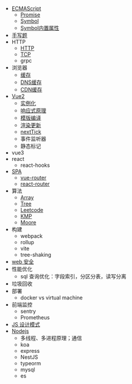 * [ECMAScript](./ECMAScript/index.md)
  * [Promise](./ECMAScript/Promise/index.md)
  * [Symbol](./ECMAScript/Symbol/Symbol.md)
  * [Symbol内置属性](./ECMAScript/Symbol/内置Symbol属性.md)
* [手写题](./coding.md)
* HTTP
  * [HTTP](./HTTP/HTTP.md)
  * [TCP](./HTTP/TCP.md)
  * grpc
* 浏览器
  * [缓存](./浏览器/缓存/浏览器缓存.md)
  * [DNS缓存](./浏览器/缓存/DNS缓存.md)
  * [CDN缓存](./浏览器/缓存/CDN缓存.md)
* [Vue2](./../Vue2/index.md)
  * [实例化](./../Vue2/实例化.md)
  * [响应式原理](./../Vue2/响应式原理.md)
  * [模版编译](./../Vue2/模版编译.md)
  * [渲染更新](./../Vue2/渲染更新.md)
  * [nextTick](./../Vue2/nextTick.md)
  * 事件监听器
  * 静态标记
* vue3
* react
  * react-hooks
* [SPA](./../SPA/index.md)
  * [vue-router](./../SPA/vue-router.md)
  * [react-router](./../SPA/react-router.md)
* 算法
  * [Array](./../算法/Array/index.md)
  * [Tree](./../算法/Tree/index.md)
  * [Leetcode](./../算法/Leetcode/index.md)
  * [KMP](./../算法/KMP/index.md)
  * [Moore](./../算法/Moore/index.md)
* 构建
  * webpack
  * rollup
  * vite
  * tree-shaking
* [web 安全](./Web安全/index.md)
* 性能优化
  * sql 查询优化：字段索引，分区分表，读写分离
* 垃圾回收
* 部署
  * docker vs virtual machine
* 前端监控
  * sentry
  * Prometheus
* [JS 设计模式](./JS-patterns/设计模式.md)
* [Nodejs](./../NodeJs/index.md)
  * 多线程、多进程原理；通信
  * koa
  * express
  * NestJS
  * typeorm
  * mysql
  * es